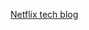 []()

[Netflix tech blog](https://netflixtechblog.com/the-evolution-of-container-usage-at-netflix-3abfc096781b)